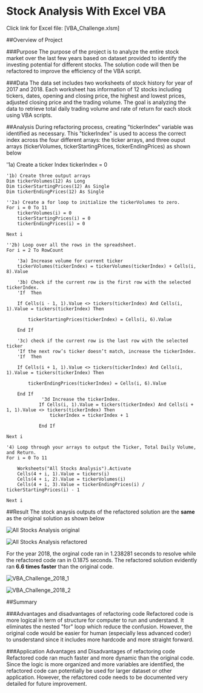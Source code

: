 # Stock Analysis With Excel VBA

Click link for Excel file: [VBA_Challenge.xlsm]

##Overview of Project

###Purpose
The purpose of the project is to analyze the entire stock market over the last few years based on dataset provided to identify the investing potential for different stocks. The solution code will then be refactored to improve the efficiency of the VBA script.

###Data
The data set includes two worksheets of stock history for year of 2017 and 2018. Each worksheet has information of 12 stocks including tickers, dates, opening and closing price, the highest and lowest prices, adjusted closing price and the trading volume. The goal is analyzing the data to retrieve total daily trading volume and rate of return for each stock using VBA scripts.

##Analysis
During refactoring process, creating "tickerIndex" variable was identified as necessary. This "tickerIndex" is used to access the correct index across the four different arrays: the ticker arrays, and three ouput arrays (tickerVolumes, tickerStartingPrices, tickerEndingPrices) as shown below

'1a) Create a ticker Index
    tickerIndex = 0

    '1b) Create three output arrays
    Dim tickerVolumes(12) As Long
    Dim tickerStartingPrices(12) As Single
    Dim tickerEndingPrices(12) As Single
    
    ''2a) Create a for loop to initialize the tickerVolumes to zero.
    For i = 0 To 11
        tickerVolumes(i) = 0
        tickerStartingPrices(i) = 0
        tickerEndingPrices(i) = 0
                
    Next i
    
    ''2b) Loop over all the rows in the spreadsheet.
    For i = 2 To RowCount
    
        '3a) Increase volume for current ticker
        tickerVolumes(tickerIndex) = tickerVolumes(tickerIndex) + Cells(i, 8).Value

        '3b) Check if the current row is the first row with the selected tickerIndex.
        'If  Then
            
        If Cells(i - 1, 1).Value <> tickers(tickerIndex) And Cells(i, 1).Value = tickers(tickerIndex) Then
            
            tickerStartingPrices(tickerIndex) = Cells(i, 6).Value
            
        End If
        
        '3c) check if the current row is the last row with the selected ticker
        'If the next row’s ticker doesn’t match, increase the tickerIndex.
        'If  Then
        
        If Cells(i + 1, 1).Value <> tickers(tickerIndex) And Cells(i, 1).Value = tickers(tickerIndex) Then
            
            tickerEndingPrices(tickerIndex) = Cells(i, 6).Value
            
        End If
                 '3d Increase the tickerIndex.
                If Cells(i, 1).Value = tickers(tickerIndex) And Cells(i + 1, 1).Value <> tickers(tickerIndex) Then
                    tickerIndex = tickerIndex + 1
                
                End If
    
    Next i
    
    '4) Loop through your arrays to output the Ticker, Total Daily Volume, and Return.
    For i = 0 To 11
        
        Worksheets("All Stocks Analysis").Activate
        Cells(4 + i, 1).Value = tickers(i)
        Cells(4 + i, 2).Value = tickerVolumes(i)
        Cells(4 + i, 3).Value = tickerEndingPrices(i) / tickerStartingPrices(i) - 1
        
    Next i


##Result
The stock anaysis outputs of the refactored solution are the **same** as the original solution as shown below

![All Stocks Analysis original](https://user-images.githubusercontent.com/114631804/204064107-72bfd417-f3cf-40c9-b237-bc617f8f4786.png)

![All Stocks Analysis refactored](https://user-images.githubusercontent.com/114631804/204064117-57a7b048-ad32-4b60-83ca-b973c33020d9.png)

For the year 2018, the orginal code ran in 1.238281 seconds to resolve while the refactored code ran in 0.1875 seconds. The refactored solution evidently ran **6.6 times faster** than the original code.

![VBA_Challenge_2018_1](https://user-images.githubusercontent.com/114631804/204064130-2f353efe-3b33-470b-8006-e51fc4d0ae36.png)

![VBA_Challenge_2018_2](https://user-images.githubusercontent.com/114631804/204064150-e5ffb656-eeb9-4025-ab86-5f842b95a654.png)

##Summary

###Advantages and disadvantages of refactoring code
Refactored code is more logical in term of structure for computer to run and understand. It eliminates the nested "for" loop which reduce the confusion. However, the original code would be easier for human (especially less advanced coder) to unsderstand since it includes more hardcode and more straight forward.

###Application Advantages and Disadvantages of refactoring code
Refactored code ran much faster and more dynamic than the original code. Since the logic is more organized and more variables are identified, the refactored code can potentially be used for larger dataset or other application. However, the refactored code needs to be documented very detailed for future improvement.








